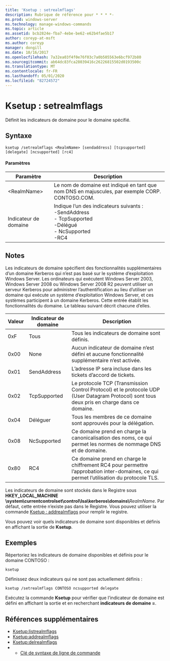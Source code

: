 ```yaml
---
title: 'Ksetup : setrealmflags'
description: Rubrique de référence pour * * * *-
ms.prod: windows-server
ms.technology: manage-windows-commands
ms.topic: article
ms.assetid: bcb2824e-fba7-4ebe-be62-e62b4fae5b17
author: coreyp-at-msft
ms.author: coreyp
manager: dongill
ms.date: 10/16/2017
ms.openlocfilehash: 7a32ea03f4f0e76f03c7a0b505563e6bcf972b80
ms.sourcegitcommit: ab64dc83fca28039416c26226815502d0193500c
ms.translationtype: MT
ms.contentlocale: fr-FR
ms.lasthandoff: 05/01/2020
ms.locfileid: "82724572"
---
```

# <a name="ksetupsetrealmflags"></a>Ksetup : setrealmflags



Définit les indicateurs de domaine pour le domaine spécifié.

## <a name="syntax"></a>Syntaxe

```
ksetup /setrealmflags <RealmName> [sendaddress] [tcpsupported] [delegate] [ncsupported] [rc4]
```

#### <a name="parameters"></a>Paramètres

|Paramètre|Description|
|---------|-----------|
|\<RealmName>|Le nom de domaine est indiqué en tant que nom DNS en majuscules, par exemple CORP. CONTOSO.COM.|
|Indicateur de domaine|Indique l’un des indicateurs suivants :</br>-SendAddress</br>- TcpSupported</br>-Délégué</br>- NcSupported</br>-RC4|

## <a name="remarks"></a>Notes 

Les indicateurs de domaine spécifient des fonctionnalités supplémentaires d’un domaine Kerberos qui n’est pas basé sur le système d’exploitation Windows Server. Les ordinateurs qui exécutent Windows Server 2003, Windows Server 2008 ou Windows Server 2008 R2 peuvent utiliser un serveur Kerberos pour administrer l’authentification au lieu d’utiliser un domaine qui exécute un système d’exploitation Windows Server, et ces systèmes participent à un domaine Kerberos. Cette entrée établit les fonctionnalités du domaine. Le tableau suivant décrit chacune d’elles.

|Valeur|Indicateur de domaine|Description|
|-----|----------|-----------|
|0xF|Tous|Tous les indicateurs de domaine sont définis.|
|0x00|None|Aucun indicateur de domaine n’est défini et aucune fonctionnalité supplémentaire n’est activée.|
|0x01|SendAddress|L’adresse IP sera incluse dans les tickets d’accord de tickets.|
|0x02|TcpSupported|Le protocole TCP (Transmission Control Protocol) et le protocole UDP (User Datagram Protocol) sont tous deux pris en charge dans ce domaine.|
|0x04|Déléguer|Tous les membres de ce domaine sont approuvés pour la délégation.|
|0x08|NcSupported|Ce domaine prend en charge la canonicalisation des noms, ce qui permet les normes de nommage DNS et de domaine.|
|0x80|RC4|Ce domaine prend en charge le chiffrement RC4 pour permettre l’approbation inter-domaines, ce qui permet l’utilisation du protocole TLS.|

Les indicateurs de domaine sont stockés dans le Registre sous **HKEY_LOCAL_MACHINE \system\currentcontrolset\control\lsa\kerberos\domains\\**<em>RealmName</em>. Par défaut, cette entrée n’existe pas dans le Registre. Vous pouvez utiliser la commande [Ksetup : addrealmflags](ksetup-addrealmflags.md) pour remplir le registre.

Vous pouvez voir quels indicateurs de domaine sont disponibles et définis en affichant la sortie de **Ksetup**.

## <a name="examples"></a>Exemples

Répertoriez les indicateurs de domaine disponibles et définis pour le domaine CONTOSO :
```
ksetup
```
Définissez deux indicateurs qui ne sont pas actuellement définis :
```
ksetup /setrealmflags CONTOSO ncsupported delegate
```
Exécutez la commande **Ksetup** pour vérifier que l’indicateur de domaine est défini en affichant la sortie et en recherchant **indicateurs de domaine =**.

## <a name="additional-references"></a>Références supplémentaires

-   [Ksetup:listrealmflags](ksetup-listrealmflags.md)
-   [Ksetup:addrealmflags](ksetup-addrealmflags.md)
-   [Ksetup:delrealmflags](ksetup-delrealmflags.md)
-   - [Clé de syntaxe de ligne de commande](command-line-syntax-key.md)
